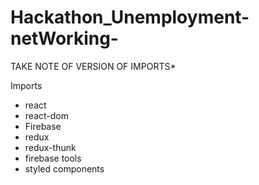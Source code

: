 # Hackathon_Unemployment-netWorking-

TAKE NOTE OF VERSION OF IMPORTS*

Imports
- react 
- react-dom
- Firebase
- redux
- redux-thunk
- firebase tools
- styled components
